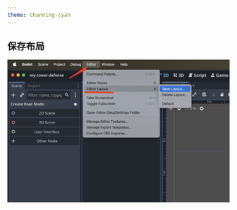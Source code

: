```yaml
---
theme: channing-cyan
---
```

## 保存布局
<img src="/image/docs/1/01166F6D-AD66-44F6-A87F-87827EBCBE18.png" />
